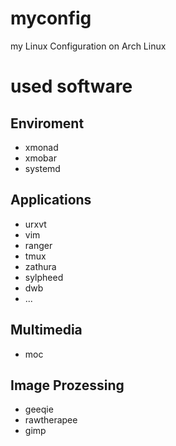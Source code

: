 myconfig
========

my Linux Configuration on Arch Linux

# used software
## Enviroment
- xmonad
- xmobar
- systemd

## Applications
- urxvt
- vim
- ranger
- tmux
- zathura
- sylpheed
- dwb
- ...

## Multimedia
- moc

## Image Prozessing
- geeqie
- rawtherapee
- gimp

<!--- vim: set ft=md : -->
